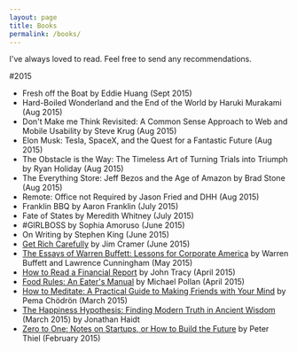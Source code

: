 ```yaml
---
layout: page
title: Books
permalink: /books/
---
```


I've always loved to read.  Feel free to send any recommendations.

#2015
- Fresh off the Boat by Eddie Huang (Sept 2015)
- Hard-Boiled Wonderland and the End of the World by Haruki Murakami (Aug 2015)
- Don't Make me Think Revisited: A Common Sense Approach to Web and Mobile Usability by Steve Krug (Aug 2015)
- Elon Musk: Tesla, SpaceX, and the Quest for a Fantastic Future (Aug 2015)
- The Obstacle is the Way: The Timeless Art of Turning Trials into Triumph by Ryan Holiday (Aug 2015)
- The Everything Store: Jeff Bezos and the Age of Amazon by Brad Stone (Aug 2015)
- Remote: Office not Required by Jason Fried and DHH (Aug 2015)
- Franklin BBQ by Aaron Franklin (July 2015)
- Fate of States by Meredith Whitney (July 2015)
- #GIRLBOSS by Sophia Amoruso (June 2015)
- On Writing by Stephen King (June 2015)
- [Get Rich Carefully](http://www.amazon.com/Jim-Cramers-Get-Rich-Carefully/dp/0142181382) by Jim Cramer (June 2015)
- [The Essays of Warren Buffett: Lessons for Corporate America](http://www.amazon.com/Essays-Warren-Buffett-Lessons-Corporate/dp/1611634091) by Warren Buffett and Lawrence Cunningham (May 2015)
- [How to Read a Financial Report](http://www.amazon.com/How-Read-Financial-Report-Wringing/dp/1118735846) by John Tracy (April 2015)
- [Food Rules: An Eater's Manual](http://www.amazon.com/Food-Rules-Eaters-Michael-Pollan/dp/014311638X) by Michael Pollan (April 2015)
- [How to Meditate: A Practical Guide to Making Friends with Your Mind](http://www.amazon.com/How-Meditate-Practical-Making-Friends/dp/1604079339) by Pema Chödrön (March 2015)
- [The Happiness Hypothesis: Finding Modern Truth in Ancient Wisdom](http://www.amazon.com/Happiness-Hypothesis-Finding-Modern-Ancient/dp/0465028020) (March 2015) by Jonathan Haidt
- [Zero to One: Notes on Startups, or How to Build the Future](http://www.amazon.com/Zero-One-Notes-Startups-Future-ebook/dp/B00J6YBOFQ) by Peter Thiel (February 2015)
